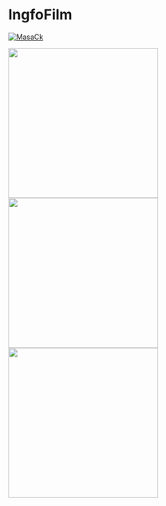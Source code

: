 # IngfoFilm

[![MasaCk](https://img.shields.io/badge/IngfoFilm-APK-black.svg?style=for-the-badge&logo=android)](https://www.mediafire.com/file/gqp9hqq2rqdiobp/fc03cec8-2a65-4a1e-becc-5b258fc0a6e7-58ee574b923b4cc1b5e26b2733bdd715.apk/file)

<img src="https://user-images.githubusercontent.com/91861324/185406545-1e5e6e45-f7ee-4252-b21f-ef546768a7e0.png" width="300" /> <img src="https://user-images.githubusercontent.com/91861324/185406865-b7ae0931-200d-466e-815a-56ddeb4294e8.png" width="300" /> <img src="https://user-images.githubusercontent.com/91861324/185407525-4d207b76-1041-4fea-b659-a691b32ad697.png" width="300" />
